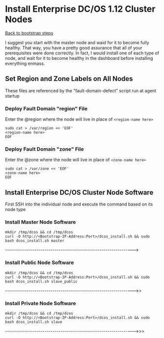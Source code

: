 # Install Enterprise DC/OS 1.12 Cluster Nodes
[Back to bootstrap steps](https://github.com/jdyver/Enterprise-DC-OS-LATEST-Install-Cheatsheet/blob/master/2%20-%20Bootstrap%20Preparation.md)

I suggest you start with the master node and waid for it to become fully healthy.  That way, you have a pretty good assurance that all of your prerequisites were done correctly.  In fact, I would install one of each type of node, and wait for it to become healthy in the dashboard before installing everything enmass.

## Set Region and Zone Labels on All Nodes
These files are referenced by the "fault-domain-defect" script run at agent startup

### Deploy Fault Domain "region" File
Enter the @region where the node will live in place of `<region-name here>`
```
sudo cat > /var/region << 'EOF'
<region-name here>
EOF
```

### Deploy Fault Domain "zone" File
Enter the @zone where the node will live in place of `<zone-name here>`
```
sudo cat > /var/zone << 'EOF'
<zone-name here>
EOF
```

## Install Enterprise DC/OS Cluster Node Software
First SSH into the individual node and execute the command based on its node type

### Install Master Node Software
```
mkdir /tmp/dcos && cd /tmp/dcos
curl -O http://<Bootstrap-IP-Address:Port>/dcos_install.sh && sudo bash dcos_install.sh master
```
----------------------------------------------------------------->

### Install Public Node Software
```
mkdir /tmp/dcos && cd /tmp/dcos
curl -O http://<Bootstrap-IP-Address:Port>/dcos_install.sh && sudo bash dcos_install.sh slave_public
```
----------------------------------------------------------------->>

### Install Private Node Software
```
mkdir /tmp/dcos && cd /tmp/dcos
curl -O http://<Bootstrap-IP-Address:Port>/dcos_install.sh && sudo bash dcos_install.sh slave
```
----------------------------------------------------------------->>>


